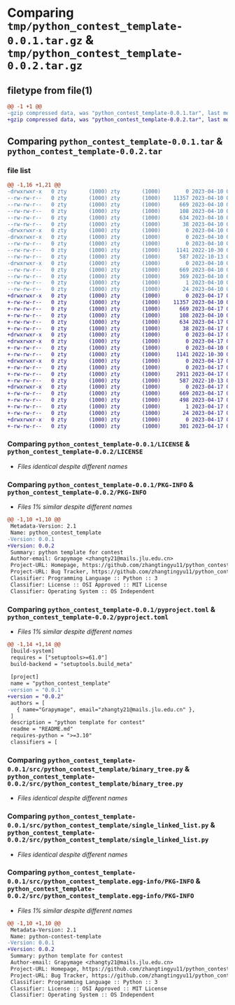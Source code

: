 # Comparing `tmp/python_contest_template-0.0.1.tar.gz` & `tmp/python_contest_template-0.0.2.tar.gz`

## filetype from file(1)

```diff
@@ -1 +1 @@
-gzip compressed data, was "python_contest_template-0.0.1.tar", last modified: Mon Apr 10 07:08:24 2023, max compression
+gzip compressed data, was "python_contest_template-0.0.2.tar", last modified: Mon Apr 17 07:25:04 2023, max compression
```

## Comparing `python_contest_template-0.0.1.tar` & `python_contest_template-0.0.2.tar`

### file list

```diff
@@ -1,16 +1,21 @@
-drwxrwxr-x   0 zty       (1000) zty       (1000)        0 2023-04-10 07:08:24.808168 python_contest_template-0.0.1/
--rw-rw-r--   0 zty       (1000) zty       (1000)    11357 2023-04-10 07:05:07.000000 python_contest_template-0.0.1/LICENSE
--rw-rw-r--   0 zty       (1000) zty       (1000)      669 2023-04-10 07:08:24.808168 python_contest_template-0.0.1/PKG-INFO
--rw-rw-r--   0 zty       (1000) zty       (1000)      108 2023-04-10 06:51:34.000000 python_contest_template-0.0.1/README.md
--rw-rw-r--   0 zty       (1000) zty       (1000)      634 2023-04-10 07:05:57.000000 python_contest_template-0.0.1/pyproject.toml
--rw-rw-r--   0 zty       (1000) zty       (1000)       38 2023-04-10 07:08:24.808168 python_contest_template-0.0.1/setup.cfg
-drwxrwxr-x   0 zty       (1000) zty       (1000)        0 2023-04-10 07:08:24.804168 python_contest_template-0.0.1/src/
-drwxrwxr-x   0 zty       (1000) zty       (1000)        0 2023-04-10 07:08:24.808168 python_contest_template-0.0.1/src/python_contest_template/
--rw-rw-r--   0 zty       (1000) zty       (1000)        0 2023-04-10 06:53:27.000000 python_contest_template-0.0.1/src/python_contest_template/__init__.py
--rw-rw-r--   0 zty       (1000) zty       (1000)     1141 2022-10-30 07:19:15.000000 python_contest_template-0.0.1/src/python_contest_template/binary_tree.py
--rw-rw-r--   0 zty       (1000) zty       (1000)      587 2022-10-13 06:09:27.000000 python_contest_template-0.0.1/src/python_contest_template/single_linked_list.py
-drwxrwxr-x   0 zty       (1000) zty       (1000)        0 2023-04-10 07:08:24.808168 python_contest_template-0.0.1/src/python_contest_template.egg-info/
--rw-rw-r--   0 zty       (1000) zty       (1000)      669 2023-04-10 07:08:24.000000 python_contest_template-0.0.1/src/python_contest_template.egg-info/PKG-INFO
--rw-rw-r--   0 zty       (1000) zty       (1000)      369 2023-04-10 07:08:24.000000 python_contest_template-0.0.1/src/python_contest_template.egg-info/SOURCES.txt
--rw-rw-r--   0 zty       (1000) zty       (1000)        1 2023-04-10 07:08:24.000000 python_contest_template-0.0.1/src/python_contest_template.egg-info/dependency_links.txt
--rw-rw-r--   0 zty       (1000) zty       (1000)       24 2023-04-10 07:08:24.000000 python_contest_template-0.0.1/src/python_contest_template.egg-info/top_level.txt
+drwxrwxr-x   0 zty       (1000) zty       (1000)        0 2023-04-17 07:25:04.484866 python_contest_template-0.0.2/
+-rw-rw-r--   0 zty       (1000) zty       (1000)    11357 2023-04-10 07:05:07.000000 python_contest_template-0.0.2/LICENSE
+-rw-rw-r--   0 zty       (1000) zty       (1000)      669 2023-04-17 07:25:04.484866 python_contest_template-0.0.2/PKG-INFO
+-rw-rw-r--   0 zty       (1000) zty       (1000)      108 2023-04-10 06:51:34.000000 python_contest_template-0.0.2/README.md
+-rw-rw-r--   0 zty       (1000) zty       (1000)      634 2023-04-17 07:24:45.000000 python_contest_template-0.0.2/pyproject.toml
+-rw-rw-r--   0 zty       (1000) zty       (1000)       38 2023-04-17 07:25:04.484866 python_contest_template-0.0.2/setup.cfg
+drwxrwxr-x   0 zty       (1000) zty       (1000)        0 2023-04-17 07:25:04.480866 python_contest_template-0.0.2/src/
+drwxrwxr-x   0 zty       (1000) zty       (1000)        0 2023-04-17 07:25:04.480866 python_contest_template-0.0.2/src/python_contest_template/
+-rw-rw-r--   0 zty       (1000) zty       (1000)        0 2023-04-10 06:53:27.000000 python_contest_template-0.0.2/src/python_contest_template/__init__.py
+-rw-rw-r--   0 zty       (1000) zty       (1000)     1141 2022-10-30 07:19:15.000000 python_contest_template-0.0.2/src/python_contest_template/binary_tree.py
+drwxrwxr-x   0 zty       (1000) zty       (1000)        0 2023-04-17 07:25:04.484866 python_contest_template-0.0.2/src/python_contest_template/graph/
+-rw-rw-r--   0 zty       (1000) zty       (1000)        0 2023-04-17 07:05:43.000000 python_contest_template-0.0.2/src/python_contest_template/graph/__init__.py
+-rw-rw-r--   0 zty       (1000) zty       (1000)     2911 2023-04-17 06:59:40.000000 python_contest_template-0.0.2/src/python_contest_template/graph/smallest_routes.py
+-rw-rw-r--   0 zty       (1000) zty       (1000)      587 2022-10-13 06:09:27.000000 python_contest_template-0.0.2/src/python_contest_template/single_linked_list.py
+drwxrwxr-x   0 zty       (1000) zty       (1000)        0 2023-04-17 07:25:04.480866 python_contest_template-0.0.2/src/python_contest_template.egg-info/
+-rw-rw-r--   0 zty       (1000) zty       (1000)      669 2023-04-17 07:25:04.000000 python_contest_template-0.0.2/src/python_contest_template.egg-info/PKG-INFO
+-rw-rw-r--   0 zty       (1000) zty       (1000)      498 2023-04-17 07:25:04.000000 python_contest_template-0.0.2/src/python_contest_template.egg-info/SOURCES.txt
+-rw-rw-r--   0 zty       (1000) zty       (1000)        1 2023-04-17 07:25:04.000000 python_contest_template-0.0.2/src/python_contest_template.egg-info/dependency_links.txt
+-rw-rw-r--   0 zty       (1000) zty       (1000)       24 2023-04-17 07:25:04.000000 python_contest_template-0.0.2/src/python_contest_template.egg-info/top_level.txt
+drwxrwxr-x   0 zty       (1000) zty       (1000)        0 2023-04-17 07:25:04.484866 python_contest_template-0.0.2/tests/
+-rw-rw-r--   0 zty       (1000) zty       (1000)      301 2023-04-17 07:20:24.000000 python_contest_template-0.0.2/tests/test_smallest_routes.py
```

### Comparing `python_contest_template-0.0.1/LICENSE` & `python_contest_template-0.0.2/LICENSE`

 * *Files identical despite different names*

### Comparing `python_contest_template-0.0.1/PKG-INFO` & `python_contest_template-0.0.2/PKG-INFO`

 * *Files 1% similar despite different names*

```diff
@@ -1,10 +1,10 @@
 Metadata-Version: 2.1
 Name: python_contest_template
-Version: 0.0.1
+Version: 0.0.2
 Summary: python template for contest
 Author-email: Grapymage <zhangty21@mails.jlu.edu.cn>
 Project-URL: Homepage, https://github.com/zhangtingyu11/python_contest_template
 Project-URL: Bug Tracker, https://github.com/zhangtingyu11/python_contest_template/issues
 Classifier: Programming Language :: Python :: 3
 Classifier: License :: OSI Approved :: MIT License
 Classifier: Operating System :: OS Independent
```

### Comparing `python_contest_template-0.0.1/pyproject.toml` & `python_contest_template-0.0.2/pyproject.toml`

 * *Files 1% similar despite different names*

```diff
@@ -1,14 +1,14 @@
 [build-system]
 requires = ["setuptools>=61.0"]
 build-backend = "setuptools.build_meta"
 
 [project]
 name = "python_contest_template"
-version = "0.0.1"
+version = "0.0.2"
 authors = [
   { name="Grapymage", email="zhangty21@mails.jlu.edu.cn" },
 ]
 description = "python template for contest"
 readme = "README.md"
 requires-python = ">=3.10"
 classifiers = [
```

### Comparing `python_contest_template-0.0.1/src/python_contest_template/binary_tree.py` & `python_contest_template-0.0.2/src/python_contest_template/binary_tree.py`

 * *Files identical despite different names*

### Comparing `python_contest_template-0.0.1/src/python_contest_template/single_linked_list.py` & `python_contest_template-0.0.2/src/python_contest_template/single_linked_list.py`

 * *Files identical despite different names*

### Comparing `python_contest_template-0.0.1/src/python_contest_template.egg-info/PKG-INFO` & `python_contest_template-0.0.2/src/python_contest_template.egg-info/PKG-INFO`

 * *Files 1% similar despite different names*

```diff
@@ -1,10 +1,10 @@
 Metadata-Version: 2.1
 Name: python-contest-template
-Version: 0.0.1
+Version: 0.0.2
 Summary: python template for contest
 Author-email: Grapymage <zhangty21@mails.jlu.edu.cn>
 Project-URL: Homepage, https://github.com/zhangtingyu11/python_contest_template
 Project-URL: Bug Tracker, https://github.com/zhangtingyu11/python_contest_template/issues
 Classifier: Programming Language :: Python :: 3
 Classifier: License :: OSI Approved :: MIT License
 Classifier: Operating System :: OS Independent
```

